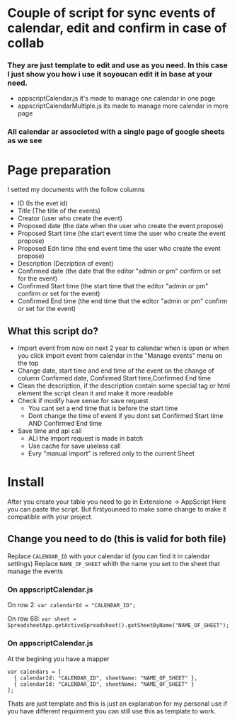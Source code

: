 # Couple of script for sync events of calendar, edit and confirm in case of collab
### They are just template to edit and use as you need. In this case I just show you how i use it soyoucan edit it in base at your need.
* appscriptCalendar.js it's made to manage one calendar in one page
* appscriptCalendarMultiple.js its made to manage more calendar in more page
### All calendar ar associeted with a single page of google sheets as we see

# Page preparation
I setted my documents with the follow columns
* ID (Is the evet id)
* Title (The title of the events)
* Creator (user who create the event)
* Proposed date (the date when the user who create the event propose)
* Proposed Start time (the start event time the user who create the event propose)
* Proposed Edn time (the end event time the user who create the event propose)
* Description (Decription of event)
* Confirmed date (the date that the editor "admin or pm" confirm or set for the event)
* Confirmed Start time (the start time that the editor "admin or pm" confirm or set for the event)
* Confirmed End time (the end time that the editor "admin or pm" confirm or set for the event)
## What this script do?
+ Import event from now on next 2 year to calendar when is open or when you click import event from calendar in the "Manage events" menu on the top
+ Change date, start time and end time of the event on the change of column Confirmed date,  Confirmed Start time,Confirmed End time
+ Clean the description, if the description contain some special tag or html element the script clean it and make it more readable
+ Check if modify have sense for save request
  + You cant set a end time that is before the start time
  + Dont change the time of event if you dont set Confirmed Start time AND Confirmed End time
+ Save time and api call
  + ALl the import request is made in batch
  + Use cache for save useless call
  + Evry "manual import" is refered only to the current Sheet
# Install
After you create your table you need to go in Extensione -> AppScript
Here you can paste the script. But firstyouneed to make some change to make it compatible with your project.
## Change you need to do (this is valid for both file)
Replace ```CALENDAR_ID``` with your calendar id (you can find it in calendar settings)
Replace ```NAME_OF_SHEET``` whith the name you set to the sheet that manage the events
### On appscriptCalendar.js
On row 2:    ```var calendarId = "CALENDAR_ID";``` 

On row 68:   ```var sheet = SpreadsheetApp.getActiveSpreadsheet().getSheetByName("NAME_OF_SHEET");```
### On appscriptCalendar.js
At the begining you have a mapper
```
var calendars = [
  { calendarId: "CALENDAR_ID", sheetName: "NAME_OF_SHEET" },
  { calendarId: "CALENDAR_ID", sheetName: "NAME_OF_SHEET" }
];
```
Thats are just template and this is just an explanation for my personal use if you have different requirment you can still use this as template to work.


